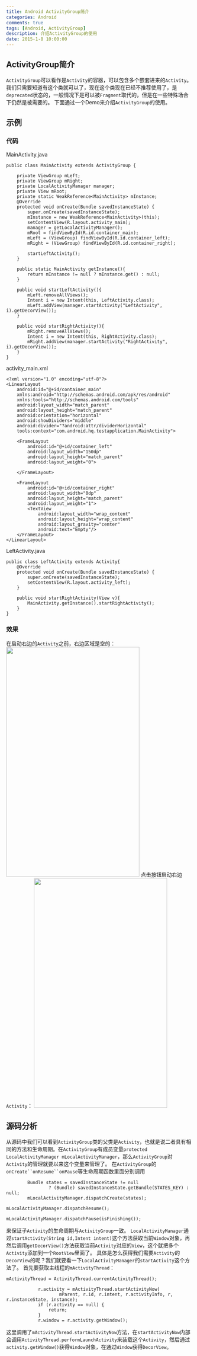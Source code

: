 ```yaml
---
title: Android ActivityGroup简介
categories: Android
comments: true
tags: [Android, ActivityGroup]
description: 介绍ActivityGroup的使用
date: 2015-1-8 10:00:00
---
```


## ActivityGroup简介
`ActivityGroup`可以看作是`Activity`的容器，可以包含多个嵌套进来的`Activity`。
我们只需要知道有这个类就可以了，现在这个类现在已经不推荐使用了，是`deprecated`状态的，一般情况下是可以被`Fragment`取代的，但是在一些特殊场合下仍然是被需要的。
下面通过一个Demo来介绍`ActivityGroup`的使用。
## 示例
### 代码

MainActivity.java
```
public class MainActivity extends ActivityGroup {

    private ViewGroup mLeft;
    private ViewGroup mRight;
    private LocalActivityManager manager;
    private View mRoot;
    private static WeakReference<MainActivity> mInstance;
    @Override
    protected void onCreate(Bundle savedInstanceState) {
        super.onCreate(savedInstanceState);
        mInstance = new WeakReference<MainActivity>(this);
        setContentView(R.layout.activity_main);
        manager = getLocalActivityManager();
        mRoot = findViewById(R.id.container_main);
        mLeft = (ViewGroup) findViewById(R.id.container_left);
        mRight = (ViewGroup) findViewById(R.id.container_right);

        startLeftActivity();
    }

    public static MainActivity getInstance(){
        return mInstance != null ? mInstance.get() : null;
    }

    public void startLeftActivity(){
        mLeft.removeAllViews();
        Intent i = new Intent(this, LeftActivity.class);
        mLeft.addView(manager.startActivity("LeftActivity", i).getDecorView());
    }

    public void startRightActivity(){
        mRight.removeAllViews();
        Intent i = new Intent(this, RightActivity.class);
        mRight.addView(manager.startActivity("RightActivity", i).getDecorView());
    }
}
```
activity_main.xml
```
<?xml version="1.0" encoding="utf-8"?>
<LinearLayout
    android:id="@+id/container_main"
    xmlns:android="http://schemas.android.com/apk/res/android"
    xmlns:tools="http://schemas.android.com/tools"
    android:layout_width="match_parent"
    android:layout_height="match_parent"
    android:orientation="horizontal"
    android:showDividers="middle"
    android:divider="?android:attr/dividerHorizontal"
    tools:context="com.android.hq.testapplication.MainActivity">

    <FrameLayout
        android:id="@+id/container_left"
        android:layout_width="150dp"
        android:layout_height="match_parent"
        android:layout_weight="0">

    </FrameLayout>

    <FrameLayout
        android:id="@+id/container_right"
        android:layout_width="0dp"
        android:layout_height="match_parent"
        android:layout_weight="1">
        <TextView
            android:layout_width="wrap_content"
            android:layout_height="wrap_content"
            android:layout_gravity="center"
            android:text="Empty"/>
    </FrameLayout>
</LinearLayout>
```
LeftActivity.java
```
public class LeftActivity extends Activity{
    @Override
    protected void onCreate(Bundle savedInstanceState) {
        super.onCreate(savedInstanceState);
        setContentView(R.layout.activity_left);
    }

    public void startRightActivity(View v){
        MainActivity.getInstance().startRightActivity();
    }
}
```

### 效果

在启动右边的`Activity`之前，右边区域是空的：
<img src="/images/android-compnent-activitygroup/image1.png" width="360" height="620"/>
点击按钮启动右边`Activity`：
<img src="/images/android-compnent-activitygroup/image2.png" width="360" height="620"/>

## 源码分析
从源码中我们可以看到`ActivityGroup`类的父类是`Activity`，也就是说二者具有相同的方法和生命周期。在`ActivityGroup`有成员变量`protected LocalActivityManager mLocalActivityManager`，那么`ActivityGroup`对`Activity`的管理就要以来这个变量来管理了。
在`ActivityGroup`的`onCreate``onResume``onPause`等生命周期函数里面分别调用
```
        Bundle states = savedInstanceState != null
                ? (Bundle) savedInstanceState.getBundle(STATES_KEY) : null;
        mLocalActivityManager.dispatchCreate(states);
```
```
mLocalActivityManager.dispatchResume();
```
```
mLocalActivityManager.dispatchPause(isFinishing());
```
来保证子`Activity`的生命周期与`ActivityGroup`一致。
`LocalActivityManager`通过`startActivity(String id,Intent intent)`这个方法获取当前`Window`对象，再然后调用`getDecorView()`方法获取当前`Activity`对应的`View`，这个就把多个`Activity`添加到一个`RootView`里面了。
具体是怎么获得我们需要`Activity`的`DecorView`的呢？我们就要看一下`LocalActivityManager`的`startActivity`这个方法了。
首先要获取主线程的`mActivityThread`：
```
mActivityThread = ActivityThread.currentActivityThread();
```
```
            r.activity = mActivityThread.startActivityNow(
                    mParent, r.id, r.intent, r.activityInfo, r, r.instanceState, instance);
            if (r.activity == null) {
                return;
            }
            r.window = r.activity.getWindow();
```
这里调用了`mActivityThread.startActivityNow`方法，在`startActivityNow`内部会调用`ActivityThread.performLaunchActivity`来装载这个`Activity`，然后通过`activity.getWindow()`获得`Window`对象，在通过`Window`获得`DecorView`。
